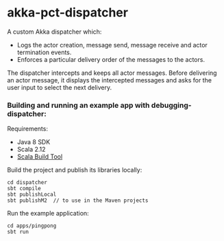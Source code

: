 akka-pct-dispatcher
=========================

A custom Akka dispatcher which:

- Logs the actor creation, message send, message receive and actor termination events.
- Enforces a particular delivery order of the messages to the actors. 

The dispatcher intercepts and keeps all actor messages. Before delivering an actor message, it displays the intercepted messages and asks for the user input to select the next delivery.


### Building and running an example app with debugging-dispatcher:

Requirements:

- Java 8 SDK
- Scala 2.12
- [Scala Build Tool](http://www.scala-sbt.org/) 

Build the project and publish its libraries locally:

```
cd dispatcher
sbt compile
sbt publishLocal
sbt publishM2  // to use in the Maven projects
```


Run the example application:

```
cd apps/pingpong
sbt run
```